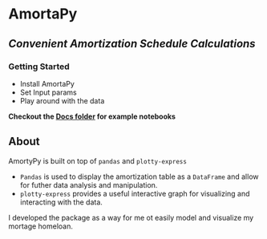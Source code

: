 # AmortaPy
## <i>Convenient Amortization Schedule Calculations</i>

### Getting Started
* Install AmortaPy
* Set Input params 
* Play around with the data

<b>Checkout the [Docs folder](./Docs/README.md) for example notebooks</b>

## About
AmortyPy is built on top of `pandas` and `plotty-express`
* `Pandas` is used to display the amortization table as a `DataFrame` and allow for futher data analysis and manipulation.
* `plotty-express` provides a useful interactive graph for visualizing and interacting with the data.  

I developed the package as a way for me ot easily model and visualize my mortage homeloan. 